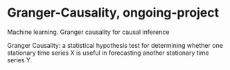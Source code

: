 # Granger-Causality, ongoing-project
Machine learning. Granger causality for causal inference

Granger Causality:
a statistical hypothesis test for determining whether one stationary time series X is useful in forecasting another stationary time series Y.


